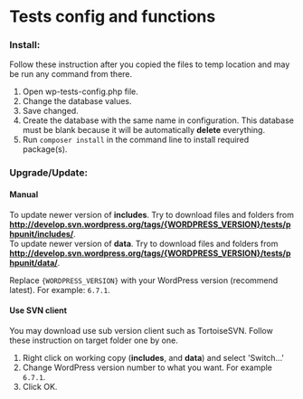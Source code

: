 # Tests config and functions

### Install:

Follow these instruction after you copied the files to temp location and may be run any command from there.

1. Open wp-tests-config.php file.
2. Change the database values.
3. Save changed.
4. Create the database with the same name in configuration. This database must be blank because it will be automatically **delete** everything.
5. Run `composer install` in the command line to install required package(s).

### Upgrade/Update:

#### Manual
To update newer version of **includes**. Try to download files and folders from **http://develop.svn.wordpress.org/tags/{WORDPRESS_VERSION}/tests/phpunit/includes/**.  
To update newer version of **data**. Try to download files and folders from **http://develop.svn.wordpress.org/tags/{WORDPRESS_VERSION}/tests/phpunit/data/**.

Replace `{WORDPRESS_VERSION}` with your WordPress version (recommend latest). For example: `6.7.1`.  
#### Use SVN client
You may download use sub version client such as TortoiseSVN. Follow these instruction on target folder one by one.

1. Right click on working copy (**includes**, and **data**) and select 'Switch...'
2. Change WordPress version number to what you want. For example `6.7.1`.
3. Click OK.
